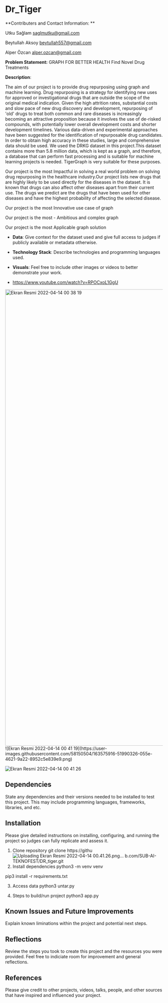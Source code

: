 # Dr_Tiger
**Contributers and Contact Information: **

Utku Sağlam saglmutku@gmail.com

Beytullah Aksoy beytullah557@gmail.com

Alper Özcan alper.ozcan@gmail.com

**Problem Statement:**
GRAPH FOR BETTER HEALTH
Find Novel Drug Treatments

**Description**: 


The aim of our project is to provide drug repurposing using graph and machine learning. 
Drug repurposing  is a strategy for identifying new uses for approved or investigational drugs that are outside the scope of the original medical indication. Given the high attrition rates, substantial costs and slow pace of new drug discovery and development, repurposing of 'old' drugs to treat both common and rare diseases is increasingly becoming an attractive proposition because it involves the use of de-risked compounds, with potentially lower overall development costs and shorter development timelines. Various data-driven and experimental approaches have been suggested for the identification of repurposable drug candidates.
In order to obtain high accuracy in these studies, large and comprehensive data should be used. We used the DRKG dataset in this project.This dataset contains more than 5.8 million data, which is kept as a graph, and therefore, a database that can perform fast processing and is suitable for machine learning projects is needed. TigerGraph is very suitable for these purposes.


Our project is the most Impactful in solving a real world problem  on solving drug repurposing in the healthcare industry.Our project lists new drugs that are highly likely to be used directly for the diseases in the dataset. It is known that drugs can also affect other diseases apart from their current use. The drugs we predict are the drugs that have been used for other diseases and have the highest probability of affecting the selected disease.

Our project is the most Innovative use case of graph

Our project is the most - Ambitious and complex graph

Our project is the most Applicable graph solution 





- **Data**: Give context for the dataset used and give full access to judges if publicly available or metadata otherwise. 

- **Technology Stack**: Describe technologies and programming languages used. 
- **Visuals**: Feel free to include other images or videos to better demonstrate your work.
-  https://www.youtube.com/watch?v=RPOCxoL1GgU
<img width="1453" alt="Ekran Resmi 2022-04-14 00 38 19" src="https://user-images.githubusercontent.com/58150504/163575905-e22c2087-2dfe-40f0-860d-61ce1aa61e9e.png">
![Ekran Resmi 2022-04-14 00 41 19](https://user-images.githubusercontent.com/58150504/163575916-51990326-055e-4621-9a22-8952c5e839e9.png)

![Ekran Resmi 2022-04-14 00 41 26](https://user-images.githubusercontent.com/58150504/163575952-970e947b-4933-4f16-a17a-f4b76a2709fd.png)

## Dependencies

State any dependencies and their versions needed to be installed to test this project. This may include programming languages, frameworks, libraries, and etc. 

## Installation

Please give detailed instructions on installing, configuring, and running the project so judges can fully replicate and assess it. 
1. Clone repository
  git clone https://githu![Uploading Ekran Resmi 2022-04-14 00.41.26.png…]()
b.com/SUB-AI-TEKNOFEST/DR_tiger.git
2. Install dependencies
  python3 -m venv venv

  pip3 install -r requirements.txt

3. Access data
  python3 untar.py

4. Steps to build/run project
  python3 app.py

## Known Issues and Future Improvements

Explain known liminations within the project and potential next steps. 

## Reflections

Review the steps you took to create this project and the resources you were provided. Feel free to indiciate room for improvement and general reflections.

## References

Please give credit to other projects, videos, talks, people, and other sources that have inspired and influenced your project. 

